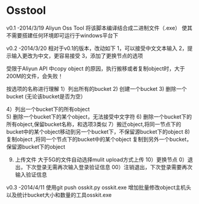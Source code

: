 Osstool
=======

v0.1  -2014/3/19
Aliyun  Oss  Tool
将该脚本编译结合成二进制文件（.exe）
使其不需要搭建任何环境即可运行于windows平台下



v0.2 -2014/3/20
相对于v0.1的版本，改动如下
1，可以接受中文文本输入
2，提示输入更改为中文，更容易接受
3，添加了更换节点的选项

受限于Aliyun API 中copy object 的原因，执行搬移或者复制object时，大于200M的文件，会失败！


按选项的名称进行理解
1）列出所有的bucket
2) 创建一个bucket
3) 删除一个bucket (无论该bucket是否为空）
 
4）列出一个bucket下的所有object  
5) 删除一个bucket下的某个object，无法接受中文字符
6) 删除一个bucket下的所有object,保留bucket名称，和选项3类似
7）搬迁object,将同一节点下的bucket中的某个object移动到另一个bucket下，不保留源bucket下的object
8) 复制object ,将同一个节点下的bucket中的某个object 复制到另外一个bucket，保留源bucket下的object

9) 上传文件  大于5G的文件自动选择mulit upload方式上传
10）更换节点
0）退出，下次登录无需再次输入登录验证信息
00）注销退出，下次登录需要再次输入验证信息



v0.3 -2014/4/11
使用git push osskit.py  osskit.exe
增加批量修改object主机头以及统计bucket大小和数量的工具osskit.exe


